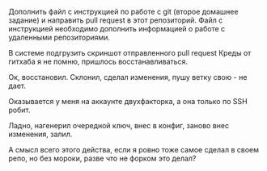 Дополнить файл с инструкцией по работе с git (второе домашнее задание) и направить pull request в этот репозиторий. Файл с инструкцией необходимо дополнить информацией о работе с удаленными репозиториями.

В системе подгрузить скриншот отправленного pull request
Креды от гитхаба я не помню, пришлось восстанавливаться.

Ок, восстановил. Склонил, сделал изменения, пушу ветку свою - не дает.

Оказывается у меня на аккаунте двухфакторка, а она только по SSH робит.

Ладно, нагенерил очередной ключ, внес в конфиг, заново внес изменения, залил.

А смысл всего этого действа, если я ровно тоже самое сделал в своем репо, но без мороки, разве что не форком это делал?